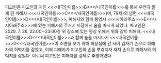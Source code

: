 피고인은 피고인의 지인 <<<내국인이름>>>B<<</내국인이름>>>를 통해 우연히 알게 된 피해자 <<<내국인이름>>>C<<</내국인이름>>>(여, 76세)의 남편 <<<내국인이름>>>D<<</내국인이름>>>, 피해자와 함께 통영시 <<<시아래주소>>>E<<</시아래주소>>>에 있는 피해자의 주거지 마당에서 술을 마시게 되었다.
피고인은 2020. 7. 26. 22:00∼23:00경 위 장소에 있는 평상 위에서 위와 같이 피해자, <<<내국인이름>>>D<<</내국인이름>>>과 함께 술을 마시다가 <<<내국인이름>>>D<<</내국인이름>>>이 소변을 보기 위해 화장실에 간 사이 갑자기 손으로 피해자의 허벅지를 잡았고, 이에 피해자가 피고인의 손을 뿌리치자 재차 손으로 피해자의 허벅지를 잡았다.
이로써 피고인은 피해자를 강제로 추행하였다.